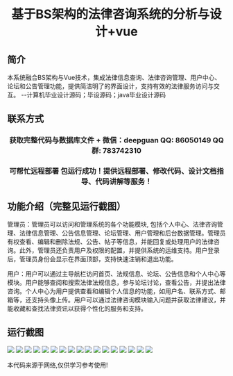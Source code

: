 <p><h1 align="center">基于BS架构的法律咨询系统的分析与设计+vue</h1></p>

## 简介
本系统融合BS架构与Vue技术，集成法律信息查询、法律咨询管理、用户中心、论坛和公告管理功能，提供简洁明了的界面设计，支持有效的法律服务访问与交互。    --计算机毕业设计源码；毕设源码；java毕业设计源码


## 联系方式
<p><h3 align="center">获取完整代码与数据库文件 + 微信：deepguan QQ: 86050149 QQ群: 783742310</h3></p>
<p><h3 align="center">可帮忙远程部署 包运行成功！提供远程部署、修改代码、设计文档指导、代码讲解等服务！</h3></p>

## 功能介绍（完整见运行截图）
管理员：管理员可以访问和管理系统的各个功能模块, 包括个人中心、法律咨询管理、法律信息管理、公告信息管理、论坛管理、用户管理和后台数据管理。管理员有权查看、编辑和删除法规、公告、帖子等信息，并能回复或处理用户的法律咨询。此外，管理员还负责用户及权限的配置，并提供系统的运维支持。用户登录后，管理员身份会显示在界面顶部，支持快速注销和退出功能。

用户：用户可以通过主导航栏访问首页、法规信息、论坛、公告信息和个人中心等模块。用户能够查阅和搜索法律法规信息，参与论坛讨论，查看公告，并提出法律咨询。个人中心为用户提供查看和编辑个人信息的功能，如用户名、联系方式、邮箱等，还支持头像上传。用户可以通过法律咨询模块输入问题并获取法律建议，并能收藏和查找法律资讯以获得个性化的服务和支持。


## 运行截图
![](https://bs-1329754181.cos.ap-shanghai.myqcloud.com/ssm/LegalConsultationSystemBasedOnBSArchitecture/img/001.jpg)
![](https://bs-1329754181.cos.ap-shanghai.myqcloud.com/ssm/LegalConsultationSystemBasedOnBSArchitecture/img/002.jpg)
![](https://bs-1329754181.cos.ap-shanghai.myqcloud.com/ssm/LegalConsultationSystemBasedOnBSArchitecture/img/003.jpg)
![](https://bs-1329754181.cos.ap-shanghai.myqcloud.com/ssm/LegalConsultationSystemBasedOnBSArchitecture/img/004.jpg)
![](https://bs-1329754181.cos.ap-shanghai.myqcloud.com/ssm/LegalConsultationSystemBasedOnBSArchitecture/img/005.jpg)
![](https://bs-1329754181.cos.ap-shanghai.myqcloud.com/ssm/LegalConsultationSystemBasedOnBSArchitecture/img/006.jpg)
![](https://bs-1329754181.cos.ap-shanghai.myqcloud.com/ssm/LegalConsultationSystemBasedOnBSArchitecture/img/007.jpg)
![](https://bs-1329754181.cos.ap-shanghai.myqcloud.com/ssm/LegalConsultationSystemBasedOnBSArchitecture/img/008.jpg)
![](https://bs-1329754181.cos.ap-shanghai.myqcloud.com/ssm/LegalConsultationSystemBasedOnBSArchitecture/img/009.jpg)
![](https://bs-1329754181.cos.ap-shanghai.myqcloud.com/ssm/LegalConsultationSystemBasedOnBSArchitecture/img/010.jpg)
![](https://bs-1329754181.cos.ap-shanghai.myqcloud.com/ssm/LegalConsultationSystemBasedOnBSArchitecture/img/011.jpg)
![](https://bs-1329754181.cos.ap-shanghai.myqcloud.com/ssm/LegalConsultationSystemBasedOnBSArchitecture/img/012.jpg)
![](https://bs-1329754181.cos.ap-shanghai.myqcloud.com/ssm/LegalConsultationSystemBasedOnBSArchitecture/img/013.jpg)
![](https://bs-1329754181.cos.ap-shanghai.myqcloud.com/ssm/LegalConsultationSystemBasedOnBSArchitecture/img/014.jpg)
![](https://bs-1329754181.cos.ap-shanghai.myqcloud.com/ssm/LegalConsultationSystemBasedOnBSArchitecture/img/015.jpg)
![](https://bs-1329754181.cos.ap-shanghai.myqcloud.com/ssm/LegalConsultationSystemBasedOnBSArchitecture/img/016.jpg)
![](https://bs-1329754181.cos.ap-shanghai.myqcloud.com/ssm/LegalConsultationSystemBasedOnBSArchitecture/img/017.jpg)

<p>本代码来源于网络,仅供学习参考使用!</p>
